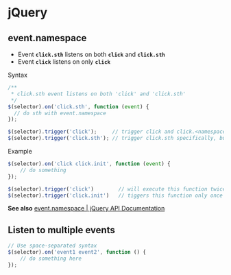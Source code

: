 # jQuery

## event.namespace

- Event **`click.sth`** listens on both **`click`** and **`click.sth`**
- Event **`click`** listens on only **`click`**

Syntax

```js
/**
 * click.sth event listens on both 'click' and 'click.sth'
 */
$(selector).on('click.sth', function (event) {
  // do sth with event.namespace
});

$(selector).trigger('click');     // trigger click and click.<namespace>
$(selector).trigger('click.sth'); // trigger click.sth specifically, but not click
```

Example

```js
$(selector).on('click click.init', function (event) {
    // do something
});

$(selector).trigger('click') 		// will execute this function twice
$(selector).trigger('click.init') 	// tiggers this function only once
```



**See also** [event.namespace | jQuery API Documentation](https://api.jquery.com/event.namespace/)



## Listen to multiple events

```js
// Use space-separated syntax
$(selector).on('event1 event2', function () { 
    // do something here
});
```